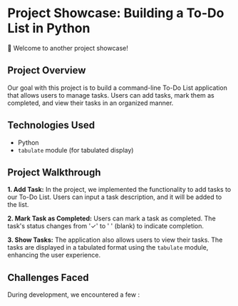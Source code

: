 # Project Showcase: Building a To-Do List in Python

🌟 Welcome to another project showcase!

## Project Overview

Our goal with this project is to build a command-line To-Do List application that allows users to manage tasks. Users can add tasks, mark them as completed, and view their tasks in an organized manner.

## Technologies Used

- Python
- `tabulate` module (for tabulated display)

## Project Walkthrough

**1. Add Task:**
In the project, we implemented the functionality to add tasks to our To-Do List. Users can input a task description, and it will be added to the list.

**2. Mark Task as Completed:**
Users can mark a task as completed. The task's status changes from '✓' to ' ' (blank) to indicate completion.

**3. Show Tasks:**
The application also allows users to view their tasks. The tasks are displayed in a tabulated format using the `tabulate` module, enhancing the user experience.

## Challenges Faced

During development, we encountered a few :










 
